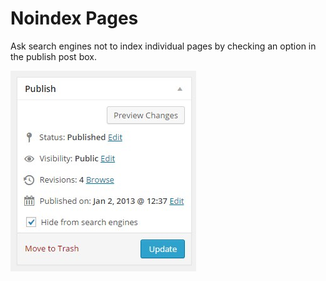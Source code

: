 # Noindex Pages #

Ask search engines not to index individual pages by checking an option in the publish post box.

![Preview of the publish post box when editing a page](screenshot.jpg)